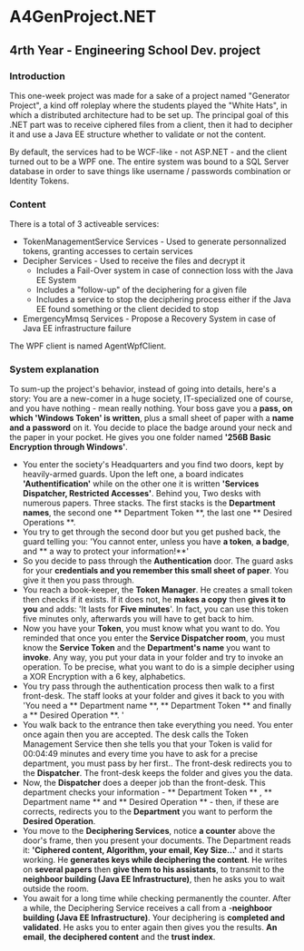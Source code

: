 # A4GenProject.NET
## 4rth Year - Engineering School Dev. project
### Introduction
This one-week project was made for a sake of a project named "Generator Project", a kind off roleplay where the students played the "White Hats", in which a distributed architecture had to be set up. The principal goal of this .NET part was to receive ciphered files from a client, then it had to decipher it and use a Java EE structure whether to validate or not the content.

By default, the services had to be WCF-like - not ASP.NET - and the client turned out to be a WPF one. The entire system was bound to a SQL Server database in order to save things like username / passwords combination or Identity Tokens.

### Content
There is a total of 3 activeable services:
- TokenManagementService Services - Used to generate personnalized tokens, granting accesses to certain services
- Decipher Services - Used to receive the files and decrypt it
  * Includes a Fail-Over system in case of connection loss with the Java EE System
  * Includes a "follow-up" of the deciphering for a given file
  * Includes a service to stop the deciphering process either if the Java EE found something or the client decided to stop
- EmergencyMmsq Services - Propose a Recovery System in case of Java EE infrastructure failure

The WPF client is named AgentWpfClient.

### System explanation
To sum-up the project's behavior, instead of going into details, here's a story:
You are a new-comer in a huge society, IT-specialized one of course, and you have nothing - mean really nothing. Your boss gave you a **pass, on which 'Windows Token' is written**, plus a small sheet of paper with a **name and a password** on it. You decide to place the badge around your neck and the paper in your pocket. He gives you one folder named **'256B Basic Encryption through Windows'**.

+ You enter the society's Headquarters and you find two doors, kept by heavily-armed guards. Upon the left one, a board indicates **'Authentification'** while on the other one it is written **'Services Dispatcher, Restricted Accesses'**. Behind you, Two desks with numerous papers. Three stacks. The first stacks is the **Department names**, the second one ** Department Token **, the last one ** Desired Operations **.
+ You try to get through the second door but you get pushed back, the guard telling you: 'You cannot enter, unless you have **a token**, **a badge**, and ** a way to protect your information!**'
+ So you decide to pass through the **Authentication** door. The guard asks for your **credentials and you remember this small sheet of paper**. You give it then you pass through.
+ You reach a book-keeper, the **Token Manager**. He creates a small token then checks if it exists. If it does not, he **makes a copy** then **gives it to you** and adds: 'It lasts for **Five minutes**'. In fact, you can use this token five minutes only, afterwards you will have to get back to him.
+ Now you have your **Token**, you must know what you want to do. You reminded that once you enter the **Service Dispatcher room**, you must know the **Service Token** and the **Department's name** you want to **invoke**. Any way, you put your data in your folder and try to invoke an operation. To be precise, what you want to do is a simple decipher using a XOR Encryption with a 6 key, alphabetics.
+ You try pass through the authentication process then walk to a first front-desk. The staff looks at your folder and gives it back to you with 'You need a ** Department name **, ** Department Token ** and finally a ** Desired Operation **. '
+ You walk back to the entrance then take everything you need. You enter once again then you are accepted. The desk calls the Token Management Service then she tells you that your Token is valid for 00:04:49 minutes and every time you have to ask for a precise department, you must pass by her first.. The front-desk redirects you to the **Dispatcher**. The front-desk keeps the folder and gives you the data.
+ Now, the **Dispatcher** does a deeper job than the front-desk. This department checks your information - ** Department Token ** , ** Department name ** and ** Desired Operation ** - then, if these are corrects, redirects you to the **Department** you want to perform the **Desired Operation**. 
+ You move to the **Deciphering Services**, notice **a counter** above the door's frame, then you present your documents. The Department reads it: **'Ciphered content, Algorithm, your email, Key Size...'** and it starts working. He **generates keys while deciphering the content**. He writes on **several papers** then **give them to his assistants**, to transmit to the **neighboor building (Java EE Infrastructure)**, then he asks you to wait outside the room. 
+ You await for a long time while checking permanently the counter. After a while, the Deciphering Service receives a call from a -**neighboor building (Java EE Infrastructure)**. Your deciphering is **completed and validated**. He asks you to enter again then gives you the results. **An email**, **the deciphered content** and the **trust index**.

